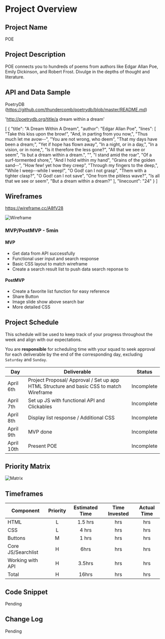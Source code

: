 # Project Overview

## Project Name

POE

## Project Description


POE connects you to hundreds of poems from authors like Edgar Allan Poe, Emily Dickinson, and Robert Frost. Divulge in the depths of thought and literature.

## API and Data Sample
PoetryDB (https://github.com/thundercomb/poetrydb/blob/master/README.md)

'http://poetrydb.org/title/a dream within a dream'

[
  {
    "title": "A Dream Within A Dream",
    "author": "Edgar Allan Poe",
    "lines": [
      "Take this kiss upon the brow!",
      "And, in parting from you now,",
      "Thus much let me avow--",
      "You are not wrong, who deem",
      "That my days have been a dream;",
      "Yet if hope has flown away",
      "In a night, or in a day,",
      "In a vision, or in none,",
      "Is it therefore the less gone?",
      "All that we see or seem",
      "Is but a dream within a dream.",
      "",
      "I stand amid the roar",
      "Of a surf-tormented shore,",
      "And I hold within my hand",
      "Grains of the golden sand--",
      "How few! yet how they creep",
      "Through my fingers to the deep,",
      "While I weep--while I weep!",
      "O God! can I not grasp",
      "Them with a tighter clasp?",
      "O God! can I not save",
      "One from the pitiless wave?",
      "Is all that we see or seem",
      "But a dream within a dream?"
    ],
    "linecount": "24"
  }
]
 


## Wireframes
https://wireframe.cc/A8fV28


![Wireframe](https://github.com/ashmadera2020/POE/blob/master/Homepage.png)


### MVP/PostMVP - 5min

#### MVP 

- Get data from API successfully
- Functional user input and search response 
- Basic CSS layout to match wireframe
- Create a search result list to push data search reponse to

#### PostMVP 

- Create a favorite list function for easy reference
- Share Button
- Image slide show above search bar
- More detailed CSS 

## Project Schedule

This schedule will be used to keep track of your progress throughout the week and align with our expectations.  

You are **responsible** for scheduling time with your squad to seek approval for each deliverable by the end of the corresponding day, excluding `Saturday` and `Sunday`.

|  Day | Deliverable | Status
|---|---| ---|
|April 6th| Project Proposal/ Approval / Set up app HTML Structure and basic CSS to match Wireframe | Incomplete
|April 7th| Set up JS with functional API and Clickables| Incomplete
|April 8th| Display list response / Additional CSS| Incomplete
|April 9th| MVP done | Incomplete
|April 10th| Present POE | Incomplete

## Priority Matrix

![Matrix](https://github.com/ashmadera2020/POE/blob/master/IMG_74241.jpg)

## Timeframes


| Component | Priority | Estimated Time | Time Invested | Actual Time |
| --- | :---: |  :---: | :---: | :---: |
| HTML | L | 1.5 hrs| hrs | hrs |
| CSS | L | 4 hrs| hrs | hrs |
| Buttons | M | 1 hrs| hrs | hrs |
| Core JS/Searchlist | H | 6hrs| hrs | hrs |
| Working with API | H | 3.5hrs| hrs | hrs |
| Total | H | 16hrs| hrs | hrs |

## Code Snippet


 Pending

## Change Log
 Pending  

